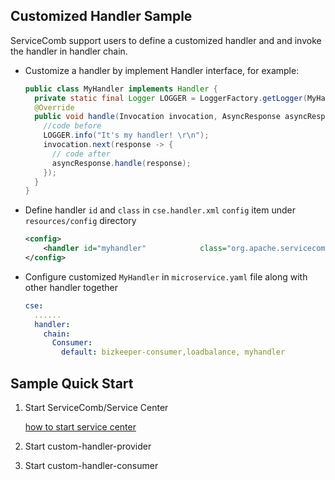 ## Customized Handler Sample

ServiceComb support users to define a customized handler and and invoke the handler in handler chain.

* Customize a handler by implement Handler interface, for example:

  ```java
  public class MyHandler implements Handler {
    private static final Logger LOGGER = LoggerFactory.getLogger(MyHandler.class);
    @Override
    public void handle(Invocation invocation, AsyncResponse asyncResponse) throws Exception {
      //code before
      LOGGER.info("It's my handler! \r\n");
      invocation.next(response -> {
        // code after
        asyncResponse.handle(response);
      });
    }
  }
  ```

* Define handler `id` and `class` in `cse.handler.xml` `config` item under `resources/config` directory

  ```xml
  <config>
      <handler id="myhandler" 		     class="org.apache.servicecomb.samples.customerhandler.handlers.MyHandler" />
  </config>

  ```

* Configure customized `MyHandler` in `microservice.yaml` file along with other handler together

  ```yaml
  cse:
    ......
    handler:
      chain:
        Consumer:
          default: bizkeeper-consumer,loadbalance, myhandler
  ```

## Sample Quick Start

1. Start ServiceComb/Service Center

   [how to start service center](http://servicecomb.incubator.apache.org/users/setup-environment/#)

2. Start custom-handler-provider

3. Start custom-handler-consumer

